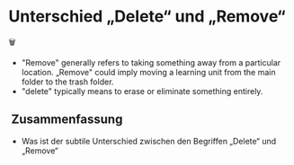 # Unterschied „Delete“ und „Remove“ 
🗑️

- "Remove" generally refers to taking something away from a particular location. „Remove" could imply moving a learning unit from the main folder to the trash folder.
- "delete" typically means to erase or eliminate something entirely.

##  Zusammenfassung
- Was ist der subtile Unterschied zwischen den Begriffen „Delete“ und „Remove“